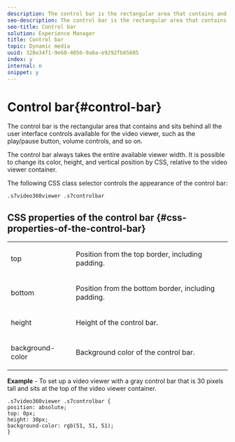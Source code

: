 ```yaml
---
description: The control bar is the rectangular area that contains and sits behind all the user interface controls available for the video viewer, such as the play/pause button, volume controls, and so on.
seo-description: The control bar is the rectangular area that contains and sits behind all the user interface controls available for the video viewer, such as the play/pause button, volume controls, and so on.
seo-title: Control bar
solution: Experience Manager
title: Control bar
topic: Dynamic media
uuid: 328e34f1-9e60-4056-9a8a-e9292fb65605
index: y
internal: n
snippet: y
---
```


# Control bar{#control-bar}

The control bar is the rectangular area that contains and sits behind all the user interface controls available for the video viewer, such as the play/pause button, volume controls, and so on.

<a id="section_061E550C1C1D4DB2BD663A898895B38C"></a>

The control bar always takes the entire available viewer width. It is possible to change its color, height, and vertical position by CSS, relative to the video viewer container.

The following CSS class selector controls the appearance of the control bar:

```
.s7video360viewer .s7controlbar
```

## CSS properties of the control bar {#css-properties-of-the-control-bar}

<table id="table_C48C56E696304C9BAFEE71BA9EA9A174"> 
 <tbody> 
  <tr> 
   <td colname="col1"> <p> <span class="codeph"> top </span> </p> </td> 
   <td colname="col2"> <p>Position from the top border, including padding. </p> </td> 
  </tr> 
  <tr> 
   <td colname="col1"> <p> <span class="codeph"> bottom </span> </p> </td> 
   <td colname="col2"> <p> Position from the bottom border, including padding. </p> </td> 
  </tr> 
  <tr> 
   <td colname="col1"> <p> <span class="codeph"> height </span> </p> </td> 
   <td colname="col2"> <p>Height of the control bar. </p> </td> 
  </tr> 
  <tr> 
   <td colname="col1"> <p> <span class="codeph"> background-color </span> </p> </td> 
   <td colname="col2"> <p>Background color of the control bar. </p> </td> 
  </tr> 
 </tbody> 
</table>

**Example** - To set up a video viewer with a gray control bar that is 30 pixels tall and sits at the top of the video viewer container.

```
.s7video360viewer .s7controlbar {  
position: absolute; 
top: 0px; 
height: 30px; 
background-color: rgb(51, 51, 51); 
}
```

